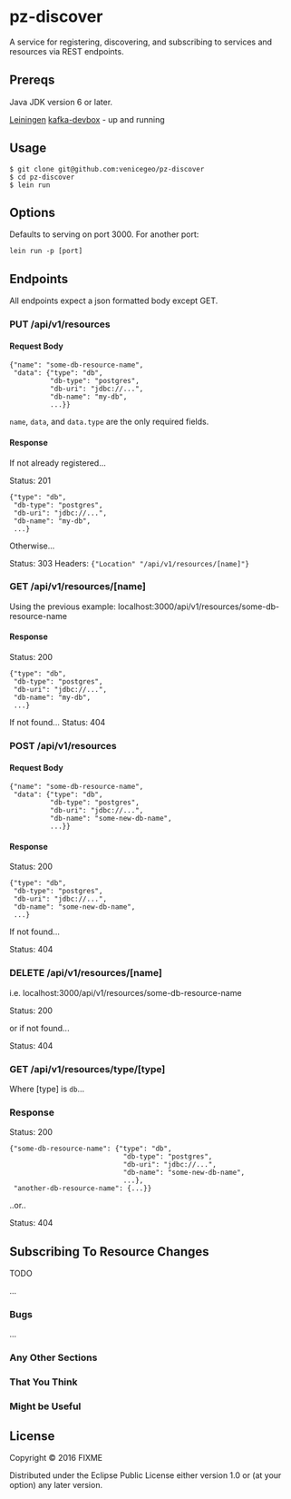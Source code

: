 # pz-discover

A service for registering, discovering, and subscribing to services and resources via REST endpoints.

## Prereqs

Java JDK version 6 or later.

[Leiningen](http://leiningen.org/#install)
[kafka-devbox](https://github.com/venicegeo/kafka-devbox) - up and running

## Usage

```
$ git clone git@github.com:venicegeo/pz-discover
$ cd pz-discover
$ lein run
```

## Options

Defaults to serving on port 3000. For another port:

```
lein run -p [port]
```


## Endpoints

All endpoints expect a json formatted body except GET.

### PUT /api/v1/resources

#### Request Body
```
{"name": "some-db-resource-name",
 "data": {"type": "db",
          "db-type": "postgres",
          "db-uri": "jdbc://...",
          "db-name": "my-db",
          ...}}
```
`name`, `data`, and `data.type` are the only required fields.

#### Response
If not already registered...

Status: 201

```
{"type": "db",
 "db-type": "postgres",
 "db-uri": "jdbc://...",
 "db-name": "my-db",
 ...}
```

Otherwise...

Status: 303
Headers: `{"Location" "/api/v1/resources/[name]"}`

### GET /api/v1/resources/[name]
Using the previous example: localhost:3000/api/v1/resources/some-db-resource-name

#### Response

Status: 200

```
{"type": "db",
 "db-type": "postgres",
 "db-uri": "jdbc://...",
 "db-name": "my-db",
 ...}
```

If not found...
Status: 404

### POST /api/v1/resources

#### Request Body
```
{"name": "some-db-resource-name",
 "data": {"type": "db",
          "db-type": "postgres",
          "db-uri": "jdbc://...",
          "db-name": "some-new-db-name",
          ...}}
```

#### Response

Status: 200

```
{"type": "db",
 "db-type": "postgres",
 "db-uri": "jdbc://...",
 "db-name": "some-new-db-name",
 ...}
```

If not found...

Status: 404

### DELETE /api/v1/resources/[name]

i.e. localhost:3000/api/v1/resources/some-db-resource-name

Status: 200

or if not found...

Status: 404

### GET /api/v1/resources/type/[type]

Where [type] is `db`...

### Response

Status: 200

```
{"some-db-resource-name": {"type": "db",
                            "db-type": "postgres",
                            "db-uri": "jdbc://...",
                            "db-name": "some-new-db-name",
                            ...},
 "another-db-resource-name": {...}}
```

..or..

Status: 404

## Subscribing To Resource Changes

TODO

...

### Bugs

...

### Any Other Sections
### That You Think
### Might be Useful

## License

Copyright © 2016 FIXME

Distributed under the Eclipse Public License either version 1.0 or (at
your option) any later version.
